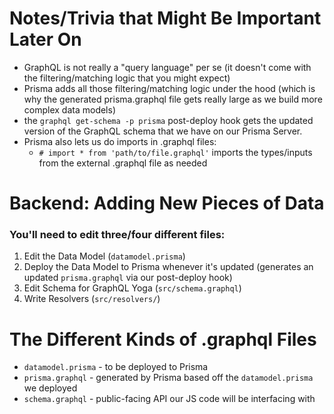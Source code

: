 # Notes/Trivia that Might Be Important Later On

- GraphQL is not really a "query language" per se (it doesn't come with the filtering/matching logic that you might expect)
- Prisma adds all those filtering/matching logic under the hood (which is why the generated prisma.graphql file gets really large as we build more complex data models)
- the `graphql get-schema -p prisma` post-deploy hook gets the updated version of the GraphQL schema that we have on our Prisma Server.
- Prisma also lets us do imports in .graphql files:
  - `# import * from 'path/to/file.graphql'` imports the types/inputs from the external .graphql file as needed

# Backend: Adding New Pieces of Data

### You'll need to edit three/four different files:

1. Edit the Data Model (`datamodel.prisma`)
2. Deploy the Data Model to Prisma whenever it's updated (generates an updated `prisma.graphql` via our post-deploy hook)
3. Edit Schema for GraphQL Yoga (`src/schema.graphql`)
4. Write Resolvers (`src/resolvers/`)

# The Different Kinds of .graphql Files

- `datamodel.prisma` - to be deployed to Prisma
- `prisma.graphql` - generated by Prisma based off the `datamodel.prisma` we deployed
- `schema.graphql` - public-facing API our JS code will be interfacing with
